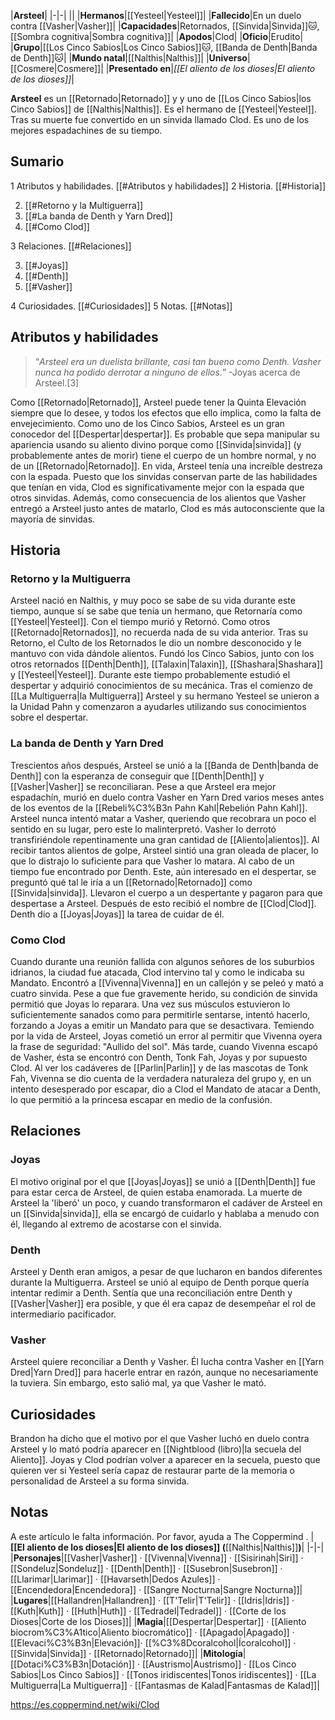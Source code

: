 

|**Arsteel**|
|-|-|
||
|**Hermanos**|[[Yesteel\|Yesteel]]|
|**Fallecido**|En un duelo contra [[Vasher\|Vasher]]|
|**Capacidades**|Retornados, [[Sinvida\|Sinvida]]🐱︎, [[Sombra cognitiva\|Sombra cognitiva]]|
|**Apodos**|Clod|
|**Oficio**|Erudito|
|**Grupo**|[[Los Cinco Sabios\|Los Cinco Sabios]]🐱︎, [[Banda de Denth\|Banda de Denth]]🐱︎|
|**Mundo natal**|[[Nalthis\|Nalthis]]|
|**Universo**|[[Cosmere\|Cosmere]]|
|**Presentado en**|*[[El aliento de los dioses\|El aliento de los dioses]]*|

**Arsteel** es un [[Retornado\|Retornado]] y y uno de [[Los Cinco Sabios\|los Cinco Sabios]] de [[Nalthis\|Nalthis]]. Es el hermano de [[Yesteel\|Yesteel]]. Tras su muerte fue convertido en un sinvida llamado Clod. Es uno de los mejores espadachines de su tiempo.

## Sumario

1 Atributos y habilidades. [[#Atributos y habilidades]] 
2 Historia. [[#Historia]] 

2. [[#Retorno y la Multiguerra]] 
2. [[#La banda de Denth y Yarn Dred]] 
2. [[#Como Clod]] 


3 Relaciones. [[#Relaciones]] 

3. [[#Joyas]] 
3. [[#Denth]] 
3. [[#Vasher]] 


4 Curiosidades. [[#Curiosidades]] 
5 Notas. [[#Notas]] 


## Atributos y habilidades
>“*Arsteel era un duelista brillante, casi tan bueno como Denth. Vasher nunca ha podido derrotar a ninguno de ellos.*”
\-Joyas acerca de Arsteel.[3]


Como [[Retornado\|Retornado]], Arsteel puede tener la Quinta Elevación siempre que lo desee, y todos los efectos que ello implica, como la falta de envejecimiento.
Como uno de los Cinco Sabios, Arsteel es un gran conocedor del [[Despertar\|despertar]]. Es probable que sepa manipular su apariencia usando su aliento divino porque como [[Sinvida\|sinvida]] (y probablemente antes de morir) tiene el cuerpo de un hombre normal, y no de un [[Retornado\|Retornado]].
En vida, Arsteel tenía una increíble destreza con la espada. Puesto que los sinvidas conservan parte de las habilidades que tenían en vida, Clod es significativamente mejor con la espada que otros sinvidas. Además, como consecuencia de los alientos que Vasher entregó a Arsteel justo antes de matarlo, Clod es más autoconsciente que la mayoría de sinvidas.

## Historia
### Retorno y la Multiguerra
Arsteel nació en Nalthis, y muy poco se sabe de su vida durante este tiempo, aunque sí se sabe que tenía un hermano, que Retornaría como [[Yesteel\|Yesteel]]. Con el tiempo murió y Retornó. Como otros [[Retornado\|Retornados]], no recuerda nada de su vida anterior. Tras su Retorno, el Culto de los Retornados le dio un nombre desconocido y le mantuvo con vida dándole alientos.
Fundó los Cinco Sabios, junto con los otros retornados [[Denth\|Denth]], [[Talaxin\|Talaxin]], [[Shashara\|Shashara]] y [[Yesteel\|Yesteel]]. Durante este tiempo probablemente estudió el despertar y adquirió conocimientos de su mecánica.
Tras el comienzo de [[La Multiguerra\|la Multiguerra]] Arsteel y su hermano Yesteel se unieron a la Unidad Pahn y comenzaron a ayudarles utilizando sus conocimientos sobre el despertar.

### La banda de Denth y Yarn Dred
Trescientos años después, Arsteel se unió a la [[Banda de Denth\|banda de Denth]] con la esperanza de conseguir que [[Denth\|Denth]] y [[Vasher\|Vasher]] se reconciliaran.
Pese a que Arsteel era mejor espadachín, murió en duelo contra Vasher en Yarn Dred varios meses antes de los eventos de la [[Rebeli%C3%B3n Pahn Kahl\|Rebelión Pahn Kahl]]. Arsteel nunca intentó matar a Vasher, queriendo que recobrara un poco el sentido en su lugar, pero este lo malinterpretó. Vasher lo derrotó transfiriéndole repentinamente una gran cantidad de [[Aliento\|alientos]]. Al recibir tantos alientos de golpe, Arsteel sintió una gran oleada de placer, lo que lo distrajo lo suficiente para que Vasher lo matara.
Al cabo de un tiempo fue encontrado por Denth. Este, aún interesado en el despertar, se preguntó qué tal le iría a un [[Retornado\|Retornado]] como [[Sinvida\|sinvida]]. Llevaron el cuerpo a un despertante y pagaron para que despertase a Arsteel. Después de esto recibió el nombre de [[Clod\|Clod]]. Denth dio a [[Joyas\|Joyas]] la tarea de cuidar de él.

### Como Clod
Cuando durante una reunión fallida con algunos señores de los suburbios idrianos, la ciudad fue atacada, Clod intervino tal y como le indicaba su Mandato. Encontró a [[Vivenna\|Vivenna]] en un callejón y se peleó y mató a cuatro sinvida. Pese a que fue gravemente herido, su condición de sinvida permitió que Joyas lo reparara. Una vez sus músculos estuvieron lo suficientemente sanados como para permitirle sentarse, intentó hacerlo, forzando a Joyas a emitir un Mandato para que se desactivara. Temiendo por la vida de Arsteel, Joyas cometió un error al permitir que Vivenna oyera la frase de seguridad: "Aullido del sol".
Más tarde, cuando Vivenna escapó de Vasher, ésta se encontró con Denth, Tonk Fah, Joyas y por supuesto Clod. Al ver los cadáveres de [[Parlin\|Parlin]] y de las mascotas de Tonk Fah, Vivenna se dio cuenta de la verdadera naturaleza del grupo y, en un intento desesperado por escapar, dio a Clod el Mandato de atacar a Denth, lo que permitió a la princesa escapar en medio de la confusión.

## Relaciones
### Joyas
El motivo original por el que [[Joyas\|Joyas]] se unió a [[Denth\|Denth]] fue para estar cerca de Arsteel, de quien estaba enamorada. La muerte de Arsteel la 'liberó' un poco, y cuando transformaron el cadáver de Arsteel en un [[Sinvida\|sinvida]], ella se encargó de cuidarlo y hablaba a menudo con él, llegando al extremo de acostarse con el sinvida.

### Denth
Arsteel y Denth eran amigos, a pesar de que lucharon en bandos diferentes durante la Multiguerra. Arsteel se unió al equipo de Denth porque quería intentar redimir a Denth. Sentía que una reconciliación entre Denth y [[Vasher\|Vasher]] era posible, y que él era capaz de desempeñar el rol de intermediario pacificador.

### Vasher
Arsteel quiere reconciliar a Denth y Vasher. Él lucha contra Vasher en [[Yarn Dred\|Yarn Dred]] para hacerle entrar en razón, aunque no necesariamente la tuviera. Sin embargo, esto salió mal, ya que Vasher le mató.

## Curiosidades
Brandon ha dicho que el motivo por el que Vasher luchó en duelo contra Arsteel y lo mató podría aparecer en [[Nightblood (libro)\|la secuela del Aliento]].
Joyas y Clod podrían volver a aparecer en la secuela, puesto que quieren ver si Yesteel sería capaz de restaurar parte de la memoria o personalidad de Arsteel a su forma sinvida.
## Notas

A este artículo le falta información. Por favor, ayuda a The Coppermind .
|**[[El aliento de los dioses\|El aliento de los dioses]] (**[[Nalthis\|Nalthis]]**)**|
|-|-|
|**Personajes**|[[Vasher\|Vasher]] · [[Vivenna\|Vivenna]] · [[Sisirinah\|Siri]] · [[Sondeluz\|Sondeluz]] · [[Denth\|Denth]] · [[Susebron\|Susebron]] · [[Llarimar\|Llarimar]] · [[Havarseth\|Dedos Azules]] · [[Encendedora\|Encendedora]] · [[Sangre Nocturna\|Sangre Nocturna]]|
|**Lugares**|[[Hallandren\|Hallandren]] · [[T'Telir\|T'Telir]] · [[Idris\|Idris]] · [[Kuth\|Kuth]] · [[Huth\|Huth]] · [[Tedradel\|Tedradel]] · [[Corte de los Dioses\|Corte de los Dioses]]|
|**Magia**|[[Despertar\|Despertar]] · [[Aliento biocrom%C3%A1tico\|Aliento biocromático]] · [[Apagado\|Apagado]] · [[Elevaci%C3%B3n\|Elevación]]· [[%C3%8Dcoralcohol\|Ícoralcohol]] · [[Sinvida\|Sinvida]] · [[Retornado\|Retornado]]|
|**Mitología**|[[Dotaci%C3%B3n\|Dotación]] · [[Austrismo\|Austrismo]] · [[Los Cinco Sabios\|Los Cinco Sabios]] · [[Tonos iridiscentes\|Tonos iridiscentes]] · [[La Multiguerra\|La Multiguerra]] · [[Fantasmas de Kalad\|Fantasmas de Kalad]]|



https://es.coppermind.net/wiki/Clod